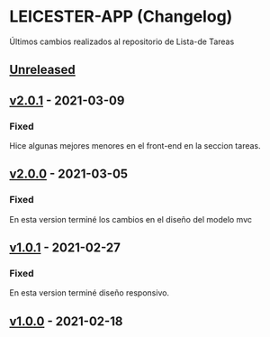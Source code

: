 # LEICESTER-APP (Changelog)
Últimos cambios realizados al repositorio de Lista-de Tareas

## [Unreleased]
## [v2.0.1] - 2021-03-09
### Fixed
Hice algunas mejores menores en el front-end en la seccion tareas.

## [v2.0.0] - 2021-03-05
### Fixed
En esta version terminé los cambios en el diseño del modelo mvc

## [v1.0.1] - 2021-02-27
### Fixed
En esta version terminé diseño responsivo.

## [v1.0.0] - 2021-02-18
<!-- ### Fixed
-  -->

[Unreleased]: https://github.com/wilberpulido/Lista-de-tareas/compare/main...HEAD
[v2.0.1]: https://github.com/wilberpulido/Lista-de-tareas/compare/v2.0.0...v2.0.1
[v2.0.0]: https://github.com/wilberpulido/Lista-de-tareas/compare/v1.0.1...v2.0.0
[v1.0.1]: https://github.com/wilberpulido/Lista-de-tareas/compare/v1.0.0...v1.0.1
[v1.0.0]: https://github.com/wilberpulido/Lista-de-tareas/compare/main...v1.0.0